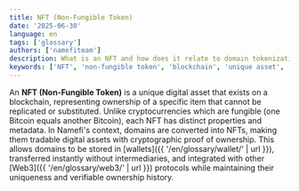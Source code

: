 ```yaml
---
title: NFT (Non-Fungible Token)
date: '2025-06-30'
language: en
tags: ['glossary']
authors: ['namefiteam']
description: What is an NFT and how does it relate to domain tokenization?
keywords: ['NFT', 'non-fungible token', 'blockchain', 'unique asset', 'domain NFT']
---
```


An **NFT (Non-Fungible Token)** is a unique digital asset that exists on a blockchain, representing ownership of a specific item that cannot be replicated or substituted. Unlike cryptocurrencies which are fungible (one Bitcoin equals another Bitcoin), each NFT has distinct properties and metadata. In Namefi's context, domains are converted into NFTs, making them tradable digital assets with cryptographic proof of ownership. This allows domains to be stored in [wallets]({{ '/en/glossary/wallet/' | url }}), transferred instantly without intermediaries, and integrated with other [Web3]({{ '/en/glossary/web3/' | url }}) protocols while maintaining their uniqueness and verifiable ownership history.